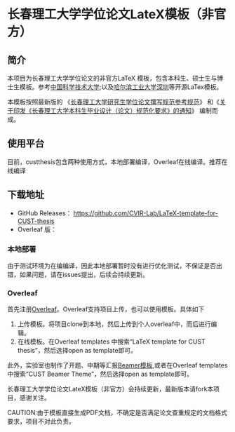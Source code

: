 # 长春理工大学学位论文LateX模板（非官方）
## 简介
本项目为长春理工大学学位论文的非官方LaTeX 模板，包含本科生、硕士生与博士生模板。参考[中国科学技术大学](https://github.com/ustctug/ustcthesis);以及[哈尔滨工业大学深圳](https://github.com/YangLaTeX/hitszthesis)等开源LaTex模板。

本模板按照最新版的
《[长春理工大学研究生学位论文撰写规范参考规范](https://yjs.cust.edu.cn/yjspy/lwssjdb/67113.htm)》
和《[关于印发《长春理工大学本科生毕业设计（论文）规范化要求》的通知](\href{https://jwc.cust.edu.cn/gzzd/xfwj/76084.htm)》
编制而成。
## 使用平台
目前，custthesis包含两种使用方式，本地部署编译，Overleaf在线编译。推荐在线编译
## 下载地址
- GitHub Releases：
https://github.com/CVIR-Lab/LaTeX-template-for-CUST-thesis
- Overleaf 版：

### 本地部署
由于测试环境为在编编译，因此本地部署暂时没有进行优化测试，不保证是否出错，如果问题，请在issues提出，后续会持续更新。
### Overleaf
首先注册[Overleaf](https://www.overleaf.com?r=29a7c6d3&rm=d&rs=b)。Overleaf支持项目上传，也可以使用模板。具体如下
1. 上传模板。将项目clone到本地，然后上传到个人overleaf中，而后进行编辑。
2. 在线模板。在Overleaf templates 中搜索“LaTeX template for CUST thesis”，然后选择open as template即可。

此外，实验室也制作了开题、中期等汇报[Beamer模板](https://www.overleaf.com/latex/templates/cust-beamer-theme/xbsjwcjhnmds),或者在Overleaf templates 中搜索“CUST Beamer Theme”，然后选择open as template即可。

长春理工大学学位论文LateX模板（非官方）会持续更新，最新版本请fork本项目，感谢关注。

CAUTION:由于模板直接生成PDF文档，不确定是否满足论文查重规定的文档格式要求，项目不对此负责。